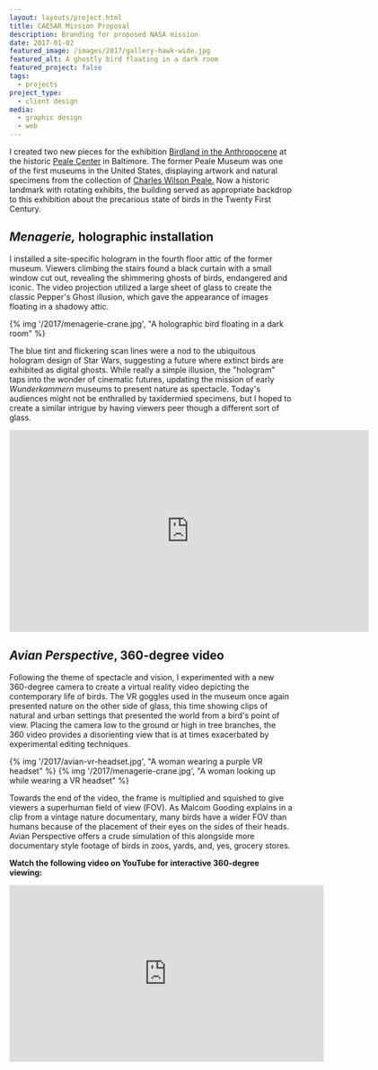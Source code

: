```yaml
---
layout: layouts/project.html
title: CAESAR Mission Proposal
description: Branding for proposed NASA mission
date: 2017-01-02
featured_image: /images/2017/gallery-hawk-wide.jpg
featured_alt: A ghostly bird floating in a dark room
featured_project: false
tags: 
  - projects
project_type: 
  - client design
media:
  - graphic design
  - web
---
```


I created two new pieces for the exhibition [Birdland in the Anthropocene](https://www.thepealecenter.org/birdland-and-the-anthropocene/) at the historic [Peale Center](https://www.thepealecenter.org/) in Baltimore. The former Peale Museum was one of the first museums in the United States, displaying artwork and natural specimens from the collection of [Charles Wilson Peale.](https://en.wikipedia.org/wiki/Charles_Willson_Peale) Now a historic landmark with rotating exhibits, the building served as appropriate backdrop to this exhibition about the precarious state of birds in the Twenty First Century.

## _Menagerie,_ holographic installation

I installed a site-specific hologram in the fourth floor attic of the former museum. Viewers climbing the stairs found a black curtain with a small window cut out, revealing the shimmering ghosts of birds, endangered and iconic. The video projection utilized a large sheet of glass to create the classic Pepper's Ghost illusion, which gave the appearance of images floating in a shadowy attic.

{% img '/2017/menagerie-crane.jpg', "A holographic bird floating in a dark room" %}


The blue tint and flickering scan lines were a nod to the ubiquitous hologram design of Star Wars, suggesting a future where extinct birds are exhibited as digital ghosts. While really a simple illusion, the "hologram" taps into the wonder of cinematic futures, updating the mission of early _Wunderkammern_ museums to present nature as spectacle. Today's audiences might not be enthralled by taxidermied specimens, but I hoped to create a similar intrigue by having viewers peer though a different sort of glass.

<iframe src="https://player.vimeo.com/video/240599591?h=663ba70a22" width="640" height="360" frameborder="0" allow="autoplay; fullscreen; picture-in-picture" allowfullscreen></iframe>

## _Avian Perspective_, 360-degree video

Following the theme of spectacle and vision, I experimented with a new 360-degree camera to create a virtual reality video depicting the contemporary life of birds. The VR goggles used in the museum once again presented nature on the other side of glass, this time showing clips of natural and urban settings that presented the world from a bird's point of view. Placing the camera low to the ground or high in tree branches, the 360 video provides a disorienting view that is at times exacerbated by experimental editing techniques.


<div class="gallery duo">
  {% img '/2017/avian-vr-headset.jpg', "A woman wearing a purple VR headset" %}
  {% img '/2017/menagerie-crane.jpg', "A woman looking up while wearing a VR headset" %}
</div>

Towards the end of the video, the frame is multiplied and squished to give viewers a superhuman field of view (FOV). As Malcom Gooding explains in a clip from a vintage nature documentary, many birds have a wider FOV than humans because of the placement of their eyes on the sides of their heads. Avian Perspective offers a crude simulation of this alongside more documentary style footage of birds in zoos, yards, and, yes, grocery stores.

**Watch the following video on YouTube for interactive 360-degree viewing:**

<iframe width="560" height="315" src="https://www.youtube.com/embed/UeTqQenpoeo" title="YouTube video player" frameborder="0" allow="accelerometer; autoplay; clipboard-write; encrypted-media; gyroscope; picture-in-picture" allowfullscreen></iframe>

